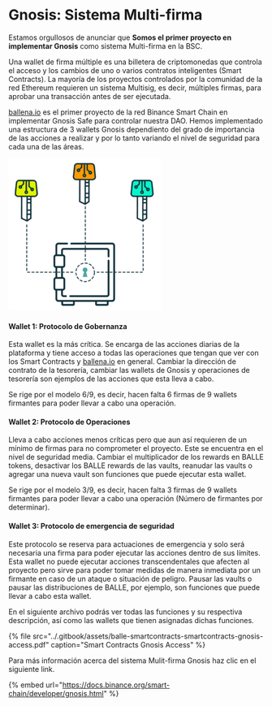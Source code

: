 # Gnosis: Sistema Multi-firma

Estamos orgullosos de anunciar que **Somos el primer proyecto en implementar Gnosis** como sistema Multi-firma en la BSC.

Una wallet de firma múltiple es una billetera de criptomonedas que controla el acceso y los cambios de uno o varios contratos inteligentes \(Smart Contracts\). La mayoría de los proyectos controlados por la comunidad de la red Ethereum requieren un sistema Multisig, es decir, múltiples firmas, para aprobar una transacción antes de ser ejecutada. 

[ballena.io](https://ballena.io/) es el primer proyecto de la red Binance Smart Chain en implementar Gnosis Safe para controlar nuestra DAO. Hemos implementado una estructura de 3 wallets Gnosis dependiento del grado de importancia de las acciones a realizar y por lo tanto variando el nivel de seguridad para cada una de las áreas.



![](../.gitbook/assets/image.png)

#### 

#### Wallet 1: Protocolo de Gobernanza

Esta wallet es la más crítica. Se encarga de las acciones diarias de la plataforma y tiene acceso a todas las operaciones que tengan que ver con los Smart Contracts y [ballena.io](https://ballena.io/) en general. Cambiar la dirección de contrato de la tesorería, cambiar las wallets de Gnosis y operaciones de tesorería son ejemplos de las acciones que esta lleva a cabo.

Se rige por el modelo 6/9, es decir, hacen falta 6 firmas de 9 wallets firmantes para poder llevar a cabo una operación.



#### Wallet 2: Protocolo de Operaciones

Lleva a cabo acciones menos críticas pero que aun así requieren de un mínimo de firmas para no comprometer el proyecto. Este se encuentra en el nivel de seguridad media. Cambiar el multiplicador de los rewards en BALLE tokens, desactivar los BALLE rewards de las vaults, reanudar las vaults o agregar una nueva vault son funciones que puede ejecutar esta wallet.

Se rige por el modelo 3/9, es decir, hacen falta 3 firmas de 9 wallets firmantes para poder llevar a cabo una operación \(Número de firmantes por determinar\).



#### Wallet 3: Protocolo de emergencia de seguridad

Este protocolo se reserva para actuaciones de emergencia y solo será necesaria una firma para poder ejecutar las acciones dentro de sus límites. Esta wallet no puede ejecutar acciones transcendentales que afecten al proyecto pero sirve para poder tomar medidas de manera inmediata por un firmante en caso de un ataque o situación de peligro. Pausar las vaults o pausar las distribuciones de BALLE, por ejemplo, son funciones que puede llevar a cabo esta wallet.



En el siguiente archivo podrás ver todas las funciones y su respectiva descripción, así como las wallets que tienen asignadas dichas funciones.

{% file src="../.gitbook/assets/balle-smartcontracts-smartcontracts-gnosis-access.pdf" caption="Smart Contracts Gnosis Access" %}



Para más información acerca del sistema Mulit-firma Gnosis haz clic en el siguiente link.

{% embed url="https://docs.binance.org/smart-chain/developer/gnosis.html" %}





